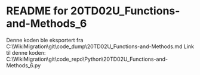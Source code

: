 # README for 20TD02U_Functions-and-Methods_6
Denne koden ble eksportert fra C:\WikiMigration\git\code_dump\20TD02U_Functions-and-Methods.md
Link til denne koden: C:\WikiMigration\git\code_repo\Python\20TD02U_Functions-and-Methods_6.py
